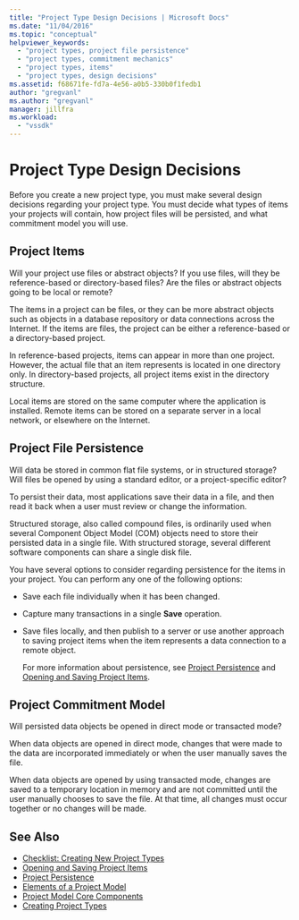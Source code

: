 ```yaml
---
title: "Project Type Design Decisions | Microsoft Docs"
ms.date: "11/04/2016"
ms.topic: "conceptual"
helpviewer_keywords:
  - "project types, project file persistence"
  - "project types, commitment mechanics"
  - "project types, items"
  - "project types, design decisions"
ms.assetid: f68671fe-fd7a-4e56-a0b5-330b0f1fedb1
author: "gregvanl"
ms.author: "gregvanl"
manager: jillfra
ms.workload:
  - "vssdk"
---
```

# Project Type Design Decisions
Before you create a new project type, you must make several design decisions regarding your project type. You must decide what types of items your projects will contain, how project files will be persisted, and what commitment model you will use.

## Project Items
 Will your project use files or abstract objects? If you use files, will they be reference-based or directory-based files? Are the files or abstract objects going to be local or remote?

 The items in a project can be files, or they can be more abstract objects such as objects in a database repository or data connections across the Internet. If the items are files, the project can be either a reference-based or a directory-based project.

 In reference-based projects, items can appear in more than one project. However, the actual file that an item represents is located in one directory only. In directory-based projects, all project items exist in the directory structure.

 Local items are stored on the same computer where the application is installed. Remote items can be stored on a separate server in a local network, or elsewhere on the Internet.

## Project File Persistence
 Will data be stored in common flat file systems, or in structured storage? Will files be opened by using a standard editor, or a project-specific editor?

 To persist their data, most applications save their data in a file, and then read it back when a user must review or change the information.

 Structured storage, also called compound files, is ordinarily used when several Component Object Model (COM) objects need to store their persisted data in a single file. With structured storage, several different software components can share a single disk file.

 You have several options to consider regarding persistence for the items in your project. You can perform any one of the following options:

- Save each file individually when it has been changed.

- Capture many transactions in a single **Save** operation.

- Save files locally, and then publish to a server or use another approach to saving project items when the item represents a data connection to a remote object.

  For more information about persistence, see [Project Persistence](../../extensibility/internals/project-persistence.md) and [Opening and Saving Project Items](../../extensibility/internals/opening-and-saving-project-items.md).

## Project Commitment Model
 Will persisted data objects be opened in direct mode or transacted mode?

 When data objects are opened in direct mode, changes that were made to the data are incorporated immediately or when the user manually saves the file.

 When data objects are opened by using transacted mode, changes are saved to a temporary location in memory and are not committed until the user manually chooses to save the file. At that time, all changes must occur together or no changes will be made.

## See Also
- [Checklist: Creating New Project Types](../../extensibility/internals/checklist-creating-new-project-types.md)
- [Opening and Saving Project Items](../../extensibility/internals/opening-and-saving-project-items.md)
- [Project Persistence](../../extensibility/internals/project-persistence.md)
- [Elements of a Project Model](../../extensibility/internals/elements-of-a-project-model.md)
- [Project Model Core Components](../../extensibility/internals/project-model-core-components.md)
- [Creating Project Types](../../extensibility/internals/creating-project-types.md)